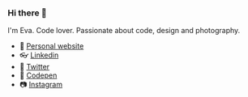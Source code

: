 ### Hi there 👋

I'm Eva. Code lover. Passionate about code, design and photography.

- 🚀 [Personal website](https://int-tense.com)
- 👓 [Linkedin](https://www.linkedin.com/in/evadevena/)
- 📰 [Twitter](https://twitter.com/evawythien)  
- 🎨 [Codepen](https://codepen.io/evawythien)
- 📷 [Instagram](https://www.instagram.com/evawythien/)

<!--
**evawythien/evawythien** is a ✨ _special_ ✨ repository because its `README.md` (this file) appears on your GitHub profile.

Here are some ideas to get you started:

- 🔭 I’m currently working on ...
- 🌱 I’m currently learning ...
- 👯 I’m looking to collaborate on ...
- 🤔 I’m looking for help with ...
- 💬 Ask me about ...
- 📫 How to reach me: ...
- 😄 Pronouns: ...
- ⚡ Fun fact: ...
-->
